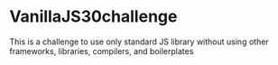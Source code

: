 # VanillaJS30challenge
This is a challenge to use only standard JS library without using other frameworks, libraries, compilers, and boilerplates
